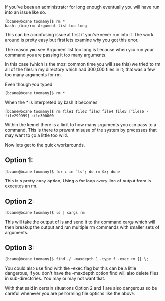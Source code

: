 
If you've been an administrator for long enough eventually you will have run into an issue like so.

    [bcane@bcane toomany]$ rm *  
    bash: /bin/rm: Argument list too long

This can be a confusing issue at first if you've never run into it. The work around is pretty easy but first lets examine why you got this error.

The reason you see Argument list too long is because when you run your command you are passing it too many arguments.

In this case (which is the most common time you will see this) we tried to rm all of the files in my directory which had 300,000 files in it; that was a few too many arguments for rm.

Even though you typed

    [bcane@bcane toomany]$ rm *

When the * is interpreted by bash it becomes

    [bcane@bcane toomany]$ rm file1 file2 file3 file4 file5 [files6 - file299999] file300000

Within the kernel there is a limit to how many arguments you can pass to a command. This is there to prevent misuse of the system by processes that may want to go a little too wild.

Now lets get to the quick workarounds.

## Option 1:

    [bcane@bcane toomany]$ for x in `ls`; do rm $x; done

This is a pretty easy option, Using a for loop every line of output from ls executes an rm.

## Option 2:

    [bcane@bcane toomany]$ ls | xargs rm

This will take the output of ls and send it to the command xargs which will then breakup the output and run multiple rm commands with smaller sets of arguments.

## Option 3:

    [bcane@bcane toomany]$ find ./ -maxdepth 1 -type f -exec rm {} \;

You could also use find with the -exec flag but this can be a little dangerous, if you don't have the -maxdepth option find will also delete files in sub-directories. You may or may not want that.

With that said in certain situations Option 2 and 1 are also dangerous so be careful whenever you are performing file options like the above.
